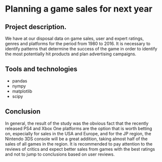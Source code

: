 # Planning a game sales for next year

## Project description.
We have at our disposal data on game sales, user and expert ratings, genres and platforms for the period from 1980 to 2016. It is necessary to identify patterns that determine the success of the game in order to identify the most potentially hit products and plan advertising campaigns.
## Tools and technologies
* pandas
* nympy
* matplotlib
* scipy
  
## Conclusion
In general, the result of the study was the obvious fact that the recently released PS4 and Xbox One platforms are the option that is worth betting on, especially for sales in the USA and Europe, and for the JP region, the Nintendo 3DS console will be a great addition, taking almost half of the sales of all games in the region. It is recommended to pay attention to the reviews of critics and expect better sales from games with the best ratings and not to jump to conclusions based on user reviews.


